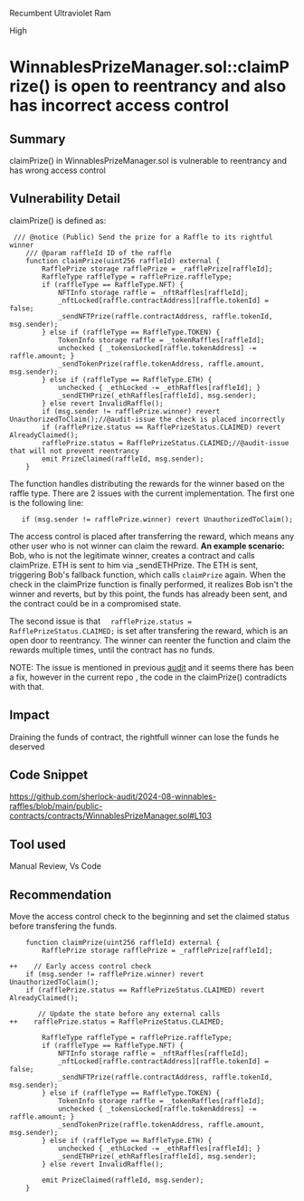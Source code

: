 Recumbent Ultraviolet Ram

High

# WinnablesPrizeManager.sol::claimPrize() is open to reentrancy and also has incorrect access control

## Summary
claimPrize() in WinnablesPrizeManager.sol is vulnerable to reentrancy and has wrong access control
## Vulnerability Detail
claimPrize() is defined as:
```solidity
 /// @notice (Public) Send the prize for a Raffle to its rightful winner
    /// @param raffleId ID of the raffle
    function claimPrize(uint256 raffleId) external {
        RafflePrize storage rafflePrize = _rafflePrize[raffleId];
        RaffleType raffleType = rafflePrize.raffleType;
        if (raffleType == RaffleType.NFT) {
            NFTInfo storage raffle = _nftRaffles[raffleId];
            _nftLocked[raffle.contractAddress][raffle.tokenId] = false;
            _sendNFTPrize(raffle.contractAddress, raffle.tokenId, msg.sender);
        } else if (raffleType == RaffleType.TOKEN) {
            TokenInfo storage raffle = _tokenRaffles[raffleId];
            unchecked { _tokensLocked[raffle.tokenAddress] -= raffle.amount; }
            _sendTokenPrize(raffle.tokenAddress, raffle.amount, msg.sender);
        } else if (raffleType == RaffleType.ETH) {
            unchecked { _ethLocked -= _ethRaffles[raffleId]; }
            _sendETHPrize(_ethRaffles[raffleId], msg.sender);
        } else revert InvalidRaffle();
        if (msg.sender != rafflePrize.winner) revert UnauthorizedToClaim();//@audit-issue the check is placed incorrectly
        if (rafflePrize.status == RafflePrizeStatus.CLAIMED) revert AlreadyClaimed();
        rafflePrize.status = RafflePrizeStatus.CLAIMED;//@audit-issue that will not prevent reentrancy
        emit PrizeClaimed(raffleId, msg.sender);
    }
```
The function handles distributing the rewards for the winner based on the raffle type. There are 2 issues with the current implementation. The first one is the following line:
```solidity
   if (msg.sender != rafflePrize.winner) revert UnauthorizedToClaim();
```
The access control is placed after transferring the reward, which means any other user who is not winner can claim the reward.
**An example scenario:**
Bob, who is not the legitimate winner, creates a contract and calls claimPrize.  ETH is sent to him via _sendETHPrize. The ETH is sent, triggering Bob's fallback function, which calls `claimPrize` again. When the check in the claimPrize function is  finally performed, it realizes Bob isn't the winner and reverts, but by this point, the funds has already been sent, and the contract could be in a compromised state. 

The second issue is that `  rafflePrize.status = RafflePrizeStatus.CLAIMED;` is set after transfering the reward, which is an open door to reentrancy. The winner can reenter the function and claim the rewards multiple times, until the contract has no funds.

NOTE: The issue is mentioned in previous [audit](https://github.com/Winnables/public-contracts/blob/main/audits/2024-08-05-Peckshield-Audit-Report.pdf) and it seems there has been a fix, however in the current repo , the code in the claimPrize() contradicts with that. 

## Impact
Draining the funds of contract, the rightfull winner can lose the funds he deserved
## Code Snippet
https://github.com/sherlock-audit/2024-08-winnables-raffles/blob/main/public-contracts/contracts/WinnablesPrizeManager.sol#L103
## Tool used
Manual Review, Vs Code
## Recommendation
Move the access control check to the beginning and set the claimed status before transfering the funds.
```solidity
    function claimPrize(uint256 raffleId) external {
        RafflePrize storage rafflePrize = _rafflePrize[raffleId];

++    // Early access control check
    if (msg.sender != rafflePrize.winner) revert UnauthorizedToClaim();
    if (rafflePrize.status == RafflePrizeStatus.CLAIMED) revert AlreadyClaimed();

       // Update the state before any external calls
++    rafflePrize.status = RafflePrizeStatus.CLAIMED;

        RaffleType raffleType = rafflePrize.raffleType;
        if (raffleType == RaffleType.NFT) {
            NFTInfo storage raffle = _nftRaffles[raffleId];
            _nftLocked[raffle.contractAddress][raffle.tokenId] = false;
            _sendNFTPrize(raffle.contractAddress, raffle.tokenId, msg.sender);
        } else if (raffleType == RaffleType.TOKEN) {
            TokenInfo storage raffle = _tokenRaffles[raffleId];
            unchecked { _tokensLocked[raffle.tokenAddress] -= raffle.amount; }
            _sendTokenPrize(raffle.tokenAddress, raffle.amount, msg.sender);
        } else if (raffleType == RaffleType.ETH) {
            unchecked { _ethLocked -= _ethRaffles[raffleId]; }
            _sendETHPrize(_ethRaffles[raffleId], msg.sender);
        } else revert InvalidRaffle();
       
        emit PrizeClaimed(raffleId, msg.sender);
    }
```
